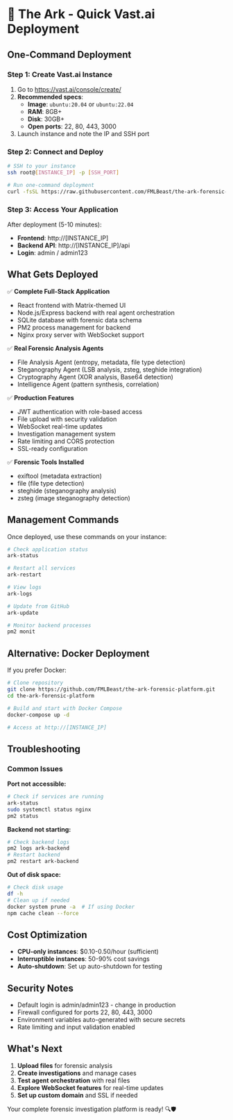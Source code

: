 # 🚀 The Ark - Quick Vast.ai Deployment

## One-Command Deployment

### Step 1: Create Vast.ai Instance
1. Go to https://vast.ai/console/create/
2. **Recommended specs**:
   - **Image**: `ubuntu:20.04` or `ubuntu:22.04`
   - **RAM**: 8GB+
   - **Disk**: 30GB+
   - **Open ports**: 22, 80, 443, 3000
3. Launch instance and note the IP and SSH port

### Step 2: Connect and Deploy
```bash
# SSH to your instance
ssh root@[INSTANCE_IP] -p [SSH_PORT]

# Run one-command deployment
curl -fsSL https://raw.githubusercontent.com/FMLBeast/the-ark-forensic-platform/main/deploy-vast.sh | bash
```

### Step 3: Access Your Application
After deployment (5-10 minutes):
- **Frontend**: http://[INSTANCE_IP]
- **Backend API**: http://[INSTANCE_IP]/api
- **Login**: admin / admin123

## What Gets Deployed

✅ **Complete Full-Stack Application**
- React frontend with Matrix-themed UI
- Node.js/Express backend with real agent orchestration
- SQLite database with forensic data schema
- PM2 process management for backend
- Nginx proxy server with WebSocket support

✅ **Real Forensic Analysis Agents**
- File Analysis Agent (entropy, metadata, file type detection)
- Steganography Agent (LSB analysis, zsteg, steghide integration)
- Cryptography Agent (XOR analysis, Base64 detection)
- Intelligence Agent (pattern synthesis, correlation)

✅ **Production Features**
- JWT authentication with role-based access
- File upload with security validation
- WebSocket real-time updates
- Investigation management system
- Rate limiting and CORS protection
- SSL-ready configuration

✅ **Forensic Tools Installed**
- exiftool (metadata extraction)
- file (file type detection)
- steghide (steganography analysis)
- zsteg (image steganography detection)

## Management Commands

Once deployed, use these commands on your instance:

```bash
# Check application status
ark-status

# Restart all services
ark-restart

# View logs
ark-logs

# Update from GitHub
ark-update

# Monitor backend processes
pm2 monit
```

## Alternative: Docker Deployment

If you prefer Docker:

```bash
# Clone repository
git clone https://github.com/FMLBeast/the-ark-forensic-platform.git
cd the-ark-forensic-platform

# Build and start with Docker Compose
docker-compose up -d

# Access at http://[INSTANCE_IP]
```

## Troubleshooting

### Common Issues

**Port not accessible:**
```bash
# Check if services are running
ark-status
sudo systemctl status nginx
pm2 status
```

**Backend not starting:**
```bash
# Check backend logs
pm2 logs ark-backend
# Restart backend
pm2 restart ark-backend
```

**Out of disk space:**
```bash
# Check disk usage
df -h
# Clean up if needed
docker system prune -a  # If using Docker
npm cache clean --force
```

## Cost Optimization

- **CPU-only instances**: $0.10-0.50/hour (sufficient)
- **Interruptible instances**: 50-90% cost savings
- **Auto-shutdown**: Set up auto-shutdown for testing

## Security Notes

- Default login is admin/admin123 - change in production
- Firewall configured for ports 22, 80, 443, 3000
- Environment variables auto-generated with secure secrets
- Rate limiting and input validation enabled

## What's Next

1. **Upload files** for forensic analysis
2. **Create investigations** and manage cases
3. **Test agent orchestration** with real files
4. **Explore WebSocket features** for real-time updates
5. **Set up custom domain** and SSL if needed

Your complete forensic investigation platform is ready! 🔍🛡️
